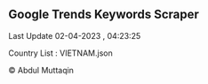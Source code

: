 

## Google Trends Keywords Scraper 
 
Last Update 02-04-2023 , 04:23:25

Country List :
VIETNAM.json



© Abdul Muttaqin 
